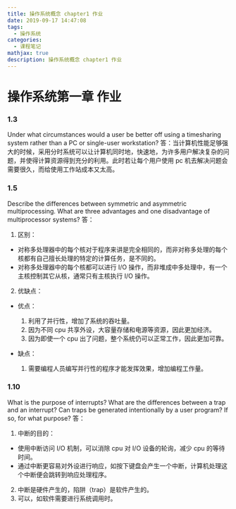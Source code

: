 ```yaml
---
title: 操作系统概念 chapter1 作业
date: 2019-09-17 14:47:08
tags:
  - 操作系统
categories:
  - 课程笔记
mathjax: true
description: 操作系统概念 chapter1 作业
---
```

# 操作系统第一章 作业

### 1.3

Under what circumstances would a user be better off using a timesharing system rather than a PC or single-user workstation?
答：当计算机性能足够强大的时候，采用分时系统可以让计算机同时地，快速地，为许多用户解决复杂的问题，并使得计算资源得到充分的利用。此时若让每个用户使用 pc 机去解决问题会需要很久，而给使用工作站成本又太高。

### 1.5

Describe the differences between symmetric and asymmetric multiprocessing. What are three advantages and one disadvantage of multiprocessor systems?
答：

1. 区别：

- 对称多处理器中的每个核对于程序来讲是完全相同的，而非对称多处理的每个核都有自己擅长处理的特定的计算任务，是不同的。
- 对称多处理器中的每个核都可以进行 I/O 操作，而非堆成中多处理中，有一个主核控制其它从核，通常只有主核执行 I/O 操作。

2. 优缺点：

- 优点：

  1. 利用了并行性，增加了系统的吞吐量。
  2. 因为不同 cpu 共享外设，大容量存储和电源等资源，因此更加经济。
  3. 因为即使一个 cpu 出了问题，整个系统仍可以正常工作，因此更加可靠。

- 缺点：

  1. 需要编程人员编写并行性的程序才能发挥效果，增加编程工作量。

### 1.10

What is the purpose of interrupts? What are the differences between a trap and an interrupt? Can traps be generated intentionally by a user program? If so, for what purpose?
答：

1. 中断的目的：

- 使用中断访问 I/O 机制，可以消除 cpu 对 I/O 设备的轮询，减少 cpu 的等待时间。
- 通过中断更容易对外设进行响应，如按下键盘会产生一个中断，计算机处理这个中断便会跳转到响应处理程序。

2. 中断是硬件产生的，陷阱（trap）是软件产生的。
3. 可以，如软件需要进行系统调用时。
